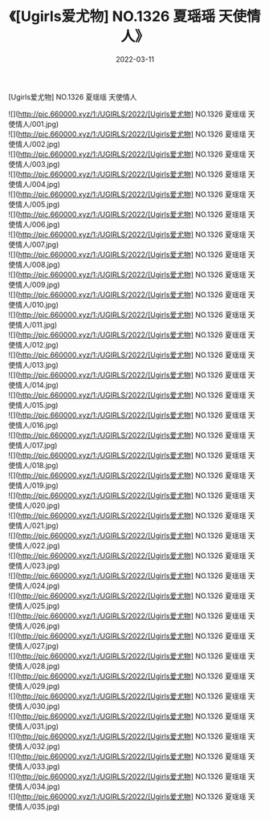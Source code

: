 ﻿---
layout: post
title:  《[Ugirls爱尤物] NO.1326 夏瑶瑶 天使情人》
date:   2022-03-11
img: http://pic.660000.xyz/1:/UGIRLS/2022/[Ugirls爱尤物] NO.1326 夏瑶瑶 天使情人/000.jpg
categories: [美女, 清纯, 唯美]
---

[Ugirls爱尤物] NO.1326 夏瑶瑶 天使情人

 ![](http://pic.660000.xyz/1:/UGIRLS/2022/[Ugirls爱尤物] NO.1326 夏瑶瑶 天使情人/001.jpg) <br>![](http://pic.660000.xyz/1:/UGIRLS/2022/[Ugirls爱尤物] NO.1326 夏瑶瑶 天使情人/002.jpg) <br>![](http://pic.660000.xyz/1:/UGIRLS/2022/[Ugirls爱尤物] NO.1326 夏瑶瑶 天使情人/003.jpg) <br>![](http://pic.660000.xyz/1:/UGIRLS/2022/[Ugirls爱尤物] NO.1326 夏瑶瑶 天使情人/004.jpg) <br>![](http://pic.660000.xyz/1:/UGIRLS/2022/[Ugirls爱尤物] NO.1326 夏瑶瑶 天使情人/005.jpg) <br>![](http://pic.660000.xyz/1:/UGIRLS/2022/[Ugirls爱尤物] NO.1326 夏瑶瑶 天使情人/006.jpg) <br>![](http://pic.660000.xyz/1:/UGIRLS/2022/[Ugirls爱尤物] NO.1326 夏瑶瑶 天使情人/007.jpg) <br>![](http://pic.660000.xyz/1:/UGIRLS/2022/[Ugirls爱尤物] NO.1326 夏瑶瑶 天使情人/008.jpg) <br>![](http://pic.660000.xyz/1:/UGIRLS/2022/[Ugirls爱尤物] NO.1326 夏瑶瑶 天使情人/009.jpg) <br>![](http://pic.660000.xyz/1:/UGIRLS/2022/[Ugirls爱尤物] NO.1326 夏瑶瑶 天使情人/010.jpg) <br>![](http://pic.660000.xyz/1:/UGIRLS/2022/[Ugirls爱尤物] NO.1326 夏瑶瑶 天使情人/011.jpg) <br>![](http://pic.660000.xyz/1:/UGIRLS/2022/[Ugirls爱尤物] NO.1326 夏瑶瑶 天使情人/012.jpg) <br>![](http://pic.660000.xyz/1:/UGIRLS/2022/[Ugirls爱尤物] NO.1326 夏瑶瑶 天使情人/013.jpg) <br>![](http://pic.660000.xyz/1:/UGIRLS/2022/[Ugirls爱尤物] NO.1326 夏瑶瑶 天使情人/014.jpg) <br>![](http://pic.660000.xyz/1:/UGIRLS/2022/[Ugirls爱尤物] NO.1326 夏瑶瑶 天使情人/015.jpg) <br>![](http://pic.660000.xyz/1:/UGIRLS/2022/[Ugirls爱尤物] NO.1326 夏瑶瑶 天使情人/016.jpg) <br>![](http://pic.660000.xyz/1:/UGIRLS/2022/[Ugirls爱尤物] NO.1326 夏瑶瑶 天使情人/017.jpg) <br>![](http://pic.660000.xyz/1:/UGIRLS/2022/[Ugirls爱尤物] NO.1326 夏瑶瑶 天使情人/018.jpg) <br>![](http://pic.660000.xyz/1:/UGIRLS/2022/[Ugirls爱尤物] NO.1326 夏瑶瑶 天使情人/019.jpg) <br>![](http://pic.660000.xyz/1:/UGIRLS/2022/[Ugirls爱尤物] NO.1326 夏瑶瑶 天使情人/020.jpg) <br>![](http://pic.660000.xyz/1:/UGIRLS/2022/[Ugirls爱尤物] NO.1326 夏瑶瑶 天使情人/021.jpg) <br>![](http://pic.660000.xyz/1:/UGIRLS/2022/[Ugirls爱尤物] NO.1326 夏瑶瑶 天使情人/022.jpg) <br>![](http://pic.660000.xyz/1:/UGIRLS/2022/[Ugirls爱尤物] NO.1326 夏瑶瑶 天使情人/023.jpg) <br>![](http://pic.660000.xyz/1:/UGIRLS/2022/[Ugirls爱尤物] NO.1326 夏瑶瑶 天使情人/024.jpg) <br>![](http://pic.660000.xyz/1:/UGIRLS/2022/[Ugirls爱尤物] NO.1326 夏瑶瑶 天使情人/025.jpg) <br>![](http://pic.660000.xyz/1:/UGIRLS/2022/[Ugirls爱尤物] NO.1326 夏瑶瑶 天使情人/026.jpg) <br>![](http://pic.660000.xyz/1:/UGIRLS/2022/[Ugirls爱尤物] NO.1326 夏瑶瑶 天使情人/027.jpg) <br>![](http://pic.660000.xyz/1:/UGIRLS/2022/[Ugirls爱尤物] NO.1326 夏瑶瑶 天使情人/028.jpg) <br>![](http://pic.660000.xyz/1:/UGIRLS/2022/[Ugirls爱尤物] NO.1326 夏瑶瑶 天使情人/029.jpg) <br>![](http://pic.660000.xyz/1:/UGIRLS/2022/[Ugirls爱尤物] NO.1326 夏瑶瑶 天使情人/030.jpg) <br>![](http://pic.660000.xyz/1:/UGIRLS/2022/[Ugirls爱尤物] NO.1326 夏瑶瑶 天使情人/031.jpg) <br>![](http://pic.660000.xyz/1:/UGIRLS/2022/[Ugirls爱尤物] NO.1326 夏瑶瑶 天使情人/032.jpg) <br>![](http://pic.660000.xyz/1:/UGIRLS/2022/[Ugirls爱尤物] NO.1326 夏瑶瑶 天使情人/033.jpg) <br>![](http://pic.660000.xyz/1:/UGIRLS/2022/[Ugirls爱尤物] NO.1326 夏瑶瑶 天使情人/034.jpg) <br>![](http://pic.660000.xyz/1:/UGIRLS/2022/[Ugirls爱尤物] NO.1326 夏瑶瑶 天使情人/035.jpg) <br>